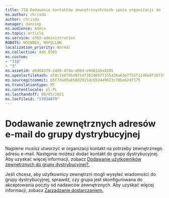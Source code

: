 ```yaml
---
title: 718 Dodawanie kontaktów zewnętrznych/osób spoza organizacji do listy dystrybucyjnej
ms.author: chrisda
author: chrisda
manager: dansimp
ms.audience: Admin
ms.topic: article
ms.service: o365-administration
ROBOTS: NOINDEX, NOFOLLOW
localization_priority: Normal
ms.collection: Adm_O365
ms.custom:
- "718"
- "3"
ms.assetid: e6d64379-2dd9-4fda-a9bd-e9d61a5a4205
ms.openlocfilehash: df0c7e8f95d0754f362d697f155438a63e7f55f1146e8f1671932c380186baf4
ms.sourcegitcommit: b5f7da89a650d2915dc652449623c78be6247175
ms.translationtype: MT
ms.contentlocale: pl-PL
ms.lasthandoff: 08/05/2021
ms.locfileid: "53934879"
---
```

# <a name="add-external-email-addresses-to-a-distribution-group"></a>Dodawanie zewnętrznych adresów e-mail do grupy dystrybucyjnej

Najpierw musisz utworzyć w organizacji kontakt na potrzeby zewnętrznego adresu e-mail. Następnie możesz dodać kontakt do grupy dystrybucyjnej. Aby uzyskać więcej informacji, zobacz [Dodawanie użytkowników zewnętrznych do grupy dystrybucyjnej?.](https://support.office.com/client/caa0f310-0bb7-48e3-8ad2-cb358b53bbba)

Jeśli chcesz, aby użytkownicy zewnętrzni mogli wysyłać wiadomości do grupy dystrybucyjnej, sprawdź, czy grupa jest skonfigurowana do akceptowania poczty od nadawców zewnętrznych. Aby uzyskać więcej informacji, zobacz [Zarządzanie dostarczaniem.](https://technet.microsoft.com/library/bb124513.aspx#deliverymanagement)

